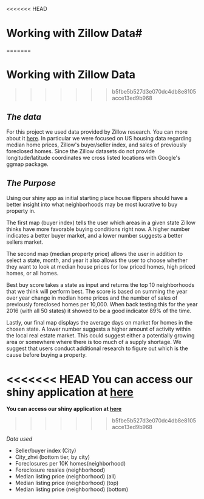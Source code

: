 <<<<<<< HEAD
# **Working with Zillow Data**#
=======
# **Working with Zillow Data** #
>>>>>>> b5fbe5b527d3e070dc4db8e8105acce13ed9b968

## _The data_ ##

For this project we used data provided by Zillow research. You can more about it [here](https://www.zillow.com/research/data/). In particular we were focused on US housing data regarding median home prices,
Zillow's buyer/seller index, and sales of previously foreclosed homes. Since the Zillow datasets do not provide longitude/latitude coordinates we cross listed locations with Google's ggmap package.

## _The Purpose_ ##
Using our shiny app as initial starting place house flippers should have a better insight into what neighborhoods may be most lucrative to buy property in.

The first map (buyer index) tells the user which areas in a given state Zillow thinks have more favorable buying conditions right now. A higher number indicates a better buyer market, and a lower number suggests a better sellers market.

The second map (median property price) allows the user in addition to select a state, month, and year it also allows the user to choose whether they want to look at median house prices for low priced homes, high priced homes, or all homes.

Best buy score takes a state as input and returns the top 10 neighborhoods that we think will perform best. The score is based on summing the year over year change in median home prices and the number of sales of previously foreclosed homes per 10,000. When back testing this for the year 2016 (with all 50 states) it showed to be a good indicator 89% of the time.

Lastly, our final map displays the average days on market for homes in the chosen state. A lower number suggests a higher amount of activity within the local real estate market. This could suggest either a potentially growing area or somewhere where there is too much of a supply shortage. We suggest that users conduct additional research to figure out which is the cause before buying a property.

<<<<<<< HEAD
You can access our shiny application at [here](https://mouradheddaya.shinyapps.io/ZillowHomeData/?fbclid=IwAR0xjpDsb1qJvSfqhPmwalJ7SRpySxHqoCkDqYJt7_Xi-XrkdrrHD8WrOrE)
=======
**You can access our shiny application at [here](https://mouradheddaya.shinyapps.io/ZillowHomeData/?fbclid=IwAR0xjpDsb1qJvSfqhPmwalJ7SRpySxHqoCkDqYJt7_Xi-XrkdrrHD8WrOrE)** 
>>>>>>> b5fbe5b527d3e070dc4db8e8105acce13ed9b968

_Data used_
* 	Seller/buyer index (City)
* City_zhvi (bottom tier, by city)
*	Foreclosures per 10K homes(neighborhood)
*	Foreclosure resales (neighborhood)
*	Median listing price (neighborhood) (all)
*	Median listing price (neighborhood) (top)
*	Median listing price (neighborhood) (bottom)
